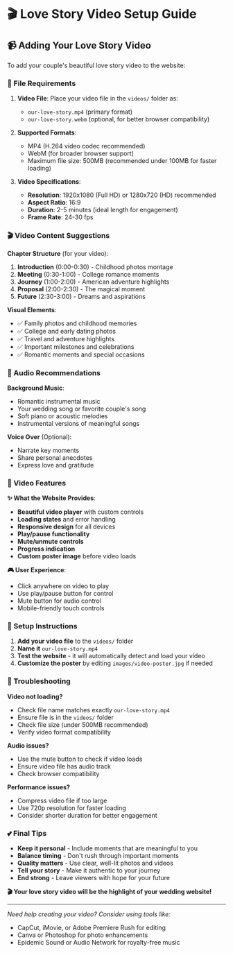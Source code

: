 # 🎬 Love Story Video Setup Guide

## 📹 Adding Your Love Story Video

To add your couple's beautiful love story video to the website:

### 📁 File Requirements

1. **Video File**: Place your video file in the `videos/` folder as:
   - `our-love-story.mp4` (primary format)
   - `our-love-story.webm` (optional, for better browser compatibility)

2. **Supported Formats**:
   - MP4 (H.264 video codec recommended)
   - WebM (for broader browser support)
   - Maximum file size: 500MB (recommended under 100MB for faster loading)

3. **Video Specifications**:
   - **Resolution**: 1920x1080 (Full HD) or 1280x720 (HD) recommended
   - **Aspect Ratio**: 16:9
   - **Duration**: 2-5 minutes (ideal length for engagement)
   - **Frame Rate**: 24-30 fps

### 🎬 Video Content Suggestions

**Chapter Structure** (for your video):
1. **Introduction** (0:00-0:30) - Childhood photos montage
2. **Meeting** (0:30-1:00) - College romance moments
3. **Journey** (1:00-2:00) - American adventure highlights
4. **Proposal** (2:00-2:30) - The magical moment
5. **Future** (2:30-3:00) - Dreams and aspirations

**Visual Elements**:
- ✅ Family photos and childhood memories
- ✅ College and early dating photos
- ✅ Travel and adventure highlights
- ✅ Important milestones and celebrations
- ✅ Romantic moments and special occasions

### 🎵 Audio Recommendations

**Background Music**:
- Romantic instrumental music
- Your wedding song or favorite couple's song
- Soft piano or acoustic melodies
- Instrumental versions of meaningful songs

**Voice Over** (Optional):
- Narrate key moments
- Share personal anecdotes
- Express love and gratitude

### 📱 Video Features

**✨ What the Website Provides**:
- **Beautiful video player** with custom controls
- **Loading states** and error handling
- **Responsive design** for all devices
- **Play/pause functionality**
- **Mute/unmute controls**
- **Progress indication**
- **Custom poster image** before video loads

**🎮 User Experience**:
- Click anywhere on video to play
- Use play/pause button for control
- Mute button for audio control
- Mobile-friendly touch controls

### 🚀 Setup Instructions

1. **Add your video file** to the `videos/` folder
2. **Name it** `our-love-story.mp4`
3. **Test the website** - it will automatically detect and load your video
4. **Customize the poster** by editing `images/video-poster.jpg` if needed

### 🔧 Troubleshooting

**Video not loading?**
- Check file name matches exactly `our-love-story.mp4`
- Ensure file is in the `videos/` folder
- Check file size (under 500MB recommended)
- Verify video format compatibility

**Audio issues?**
- Use the mute button to check if video loads
- Ensure video file has audio track
- Check browser compatibility

**Performance issues?**
- Compress video file if too large
- Use 720p resolution for faster loading
- Consider shorter duration for better engagement

### 💕 Final Tips

- **Keep it personal** - Include moments that are meaningful to you
- **Balance timing** - Don't rush through important moments
- **Quality matters** - Use clear, well-lit photos and videos
- **Tell your story** - Make it authentic to your journey
- **End strong** - Leave viewers with hope for your future

**🎬 Your love story video will be the highlight of your wedding website!**

---
*Need help creating your video? Consider using tools like:*
- CapCut, iMovie, or Adobe Premiere Rush for editing
- Canva or Photoshop for photo enhancements
- Epidemic Sound or Audio Network for royalty-free music
